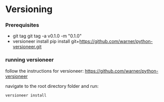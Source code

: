 Versioning
====================================================================================================

### Prerequisites

* git tag
	git tag -a v0.1.0 -m "0.1.0"
* versioneer install
	pip install git+https://github.com/warner/python-versioneer.git


### running versioneer

follow the instructions for versioneer: https://github.com/warner/python-versioneer

navigate to the root directory folder and run:

	versioneer install




